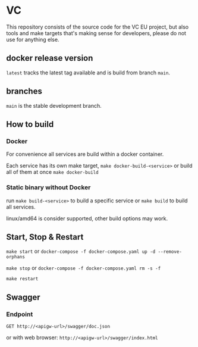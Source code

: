 # VC

This repository consists of the source code for the VC EU project, but also tools and make targets that's making sense for developers, please do not use for anything else.

## docker release version

`latest` tracks the latest tag available and is build from branch `main`.

## branches

`main` is the stable development branch.

## How to build

### Docker

For convenience all services are build within a docker container.

Each service has its own make target, `make docker-build-<service>` or build all of them at once `make docker-build`

### Static binary without Docker

run `make build-<service>` to build a specific service or `make build` to build all services.

linux/amd64 is consider supported, other build options may work.

## Start, Stop & Restart

`make start` or `docker-compose -f docker-compose.yaml up -d --remove-orphans`

`make stop` or `docker-compose -f docker-compose.yaml rm -s -f`

`make restart`

## Swagger

### Endpoint

`GET http://<apigw-url>/swagger/doc.json`

or with web browser: `http://<apigw-url>/swagger/index.html`
